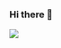 ### Hi there 👋

<a href="https://www.linkedin.com/in/abdielrodriguez" target="_blank">
  <img  src="https://img.shields.io/badge/-LinkedIn-blue?logo=linkedin&style=flat-square&logoColor=blue&labelColor=white">
</a>

<!--
**abdiel-rg/abdiel-rg** is a ✨ _special_ ✨ repository because its `README.md` (this file) appears on your GitHub profile.

Here are some ideas to get you started:

- 🔭 I’m currently working on ...
- 🌱 I’m currently learning ...
- 👯 I’m looking to collaborate on ...
- 🤔 I’m looking for help with ...
- 💬 Ask me about ...
- 📫 How to reach me: ...
- 😄 Pronouns: ...
- ⚡ Fun fact: ...
-->
